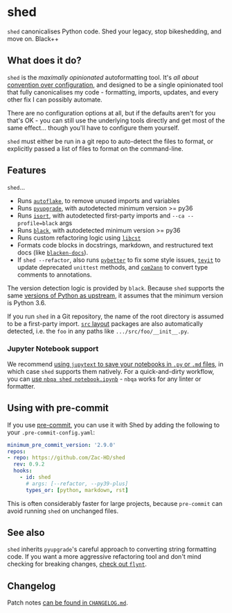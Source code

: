 # shed
`shed` canonicalises Python code.  Shed your legacy, stop bikeshedding, and move on.  Black++

## What does it do?
`shed` is the *maximally opinionated* autoformatting tool.  It's *all about*
[convention over configuration](https://en.wikipedia.org/wiki/Convention_over_configuration),
and designed to be a single opinionated tool that fully canonicalises my
code - formatting, imports, updates, and every other fix I can possibly
automate.

There are no configuration options at all, but if the defaults aren't for you
that's OK - you can still use the underlying tools directly and get most of
the same effect... though you'll have to configure them yourself.

`shed` must either be run in a git repo to auto-detect the files to format,
or explicitly passed a list of files to format on the command-line.

## Features
`shed`...

- Runs [`autoflake`](https://pypi.org/project/autoflake/),
  to remove unused imports and variables
- Runs [`pyupgrade`](https://pypi.org/project/pyupgrade/),
  with autodetected minimum version >= py36
- Runs [`isort`](https://pypi.org/project/isort/),
  with autodetected first-party imports and `--ca --profile=black` args
- Runs [`black`](https://pypi.org/project/black/),
  with autodetected minimum version >= py36
- Runs custom refactoring logic using [`libcst`](https://pypi.org/project/libcst/)
- Formats code blocks in docstrings, markdown, and restructured text docs
  (like [`blacken-docs`](https://pypi.org/project/blacken-docs/)).
- If `shed --refactor`, also runs [`pybetter`](https://pypi.org/project/pybetter/)
  to fix some style issues, [`teyit`](https://pypi.org/project/teyit/) to update
  deprecated `unittest` methods, and [`com2ann`](https://pypi.org/project/com2ann/)
  to convert type comments to annotations.

The version detection logic is provided by `black`.  Because `shed` supports the same
[versions of Python as upstream](https://devguide.python.org/#status-of-python-branches),
it assumes that the minimum version is Python 3.6.

If you run `shed` in a Git repository, the name of the root directory is assumed to be a
first-party import.  [`src` layout](https://hynek.me/articles/testing-packaging/)
packages are also automatically detected, i.e. the `foo` in any paths like
`.../src/foo/__init__.py`.

### Jupyter Notebook support
We recommend [using `jupytext` to save your notebooks in `.py` or `.md` files](https://jupytext.readthedocs.io/en/latest/),
in which case `shed` supports them natively.  For a quick-and-dirty workflow,
you can [use `nbqa shed notebook.ipynb`](https://nbqa.readthedocs.io/en/latest/readme.html) -
`nbqa` works for any linter or formatter.

## Using with pre-commit
If you use [pre-commit](https://pre-commit.com/), you can use it with Shed by
adding the following to your `.pre-commit-config.yaml`:

```yaml
minimum_pre_commit_version: '2.9.0'
repos:
- repo: https://github.com/Zac-HD/shed
  rev: 0.9.2
  hooks:
    - id: shed
      # args: [--refactor, --py39-plus]
      types_or: [python, markdown, rst]
```

This is often considerably faster for large projects, because `pre-commit`
can avoid running `shed` on unchanged files.

## See also
`shed` inherits `pyupgrade`'s careful approach to converting string formatting
code.  If you want a more aggressive refactoring tool and don't mind checking
for breaking changes, [check out `flynt`](https://github.com/ikamensh/flynt).

## Changelog

Patch notes [can be found in `CHANGELOG.md`](https://github.com/Zac-HD/shed/blob/master/CHANGELOG.md).
